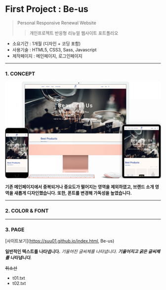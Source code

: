 # First Project : Be-us
> Personal Responsive Renewal Website
>> 개인프로젝트 반응형 리뉴얼 웹사이트 포트폴리오
- 소요기간 : 1개월 (디자인 + 코딩 포함)
- 사용기술 : HTML5, CSS3, Sass, Javascript
- 제작페이지 : 메인페이지, 로그인페이지

* * *
### 1. CONCEPT
![CONCEPT](./images/pf1-d.png)

**기존 메인페이지에서 중복되거나 중요도가 떨어지는 영역을 제외하였고, 브랜드 소개 영역을 새롭게 디자인했습니다. 또한, 폰트를 변경해 가독성을 높였습니다.**

* * *
### 2. COLOR & FONT

* * *
### 3. PAGE

[사이트보기](https://suu01.github.io/index.html, Be-us)




**일반적인 텍스트를 나타냅니다.**
*기울어진 글씨체를 나타냅니다.*
***기울어지고 굵은 글씨체를 나타냅니다.***

~~취소선~~

- t01.txt
- t02.txt